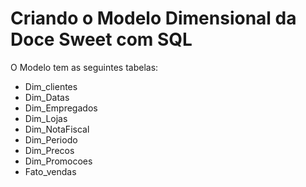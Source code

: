 # Criando o Modelo Dimensional da Doce Sweet com SQL

O Modelo tem as seguintes tabelas:

- Dim_clientes
- Dim_Datas
- Dim_Empregados
- Dim_Lojas
- Dim_NotaFiscal
- Dim_Periodo
- Dim_Precos
- Dim_Promocoes
- Fato_vendas
